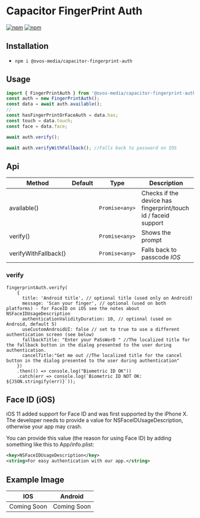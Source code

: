 # Capacitor FingerPrint Auth

[![npm](https://img.shields.io/npm/v/capacitor-fingerprint-auth.svg)](https://www.npmjs.com/package/@ovos-media/capacitor-fingerprint-auth)
[![npm](https://img.shields.io/npm/dt/capacitor-fingerprint-auth.svg?label=npm%20downloads)](https://www.npmjs.com/package/@ovos-media/capacitor-fingerprint-auth)

## Installation

* `npm i @ovos-media/capacitor-fingerprint-auth`

## Usage

```ts
import { FingerPrintAuth } from '@ovos-media/capacitor-fingerprint-auth';
const auth = new FingerPrintAuth();
const data = await auth.available();
//
const hasFingerPrintOrFaceAuth = data.has;
const touch = data.touch;
const face = data.face;

await auth.verify();

await auth.verifyWithFallback(); //Falls back to password on IOS
```

## Api

| Method                                   | Default | Type                         | Description                                           |
| ---------------------------------------- | ------- | ---------------------------- | ----------------------------------------------------- |
| available() |         | `Promise<any>`                     | Checks if the device has fingerprint/touch id / faceid support |
| verify()                  |         | `Promise<any>`                 | Shows the prompt |
| verifyWithFallback()  |         | `Promise<any>` | Falls back to passcode *IOS*   |


### verify

```
fingerprintAuth.verify(
	{
	  title: 'Android title', // optional title (used only on Android)
	  message: 'Scan your finger', // optional (used on both platforms) - for FaceID on iOS see the notes about NSFaceIDUsageDescription
	  authenticationValidityDuration: 10, // optional (used on Android, default 5)
	  useCustomAndroidUI: false // set to true to use a different authentication screen (see below)
      fallbackTitle: "Enter your PaSsWorD " //The localized title for the fallback button in the dialog presented to the user during authentication.
      cancelTitle:"Get me out //The localized title for the cancel button in the dialog presented to the user during authentication"
	})
	.then(() => console.log("Biometric ID OK"))
	.catch(err => console.log(`Biometric ID NOT OK: ${JSON.stringify(err)}`));
```


## Face ID (iOS)
iOS 11 added support for Face ID and was first supported by the iPhone X. The developer needs to provide a value for NSFaceIDUsageDescription, otherwise your app may crash.

You can provide this value (the reason for using Face ID) by adding something like this to App/info.plist:

```xml
<key>NSFaceIDUsageDescription</key>
<string>For easy authentication with our app.</string>
```

## Example Image

| IOS                                     | Android                                     |
| --------------------------------------- | ------------------------------------------- |
| Coming Soon | Coming Soon |

